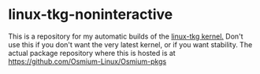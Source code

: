 # linux-tkg-noninteractive

This is a repository for my automatic builds of the [linux-tkg kernel.](https://github.com/Frogging-Family/linux-tkg) Don't use this if you don't want the very latest kernel, or if you want stability. The actual package repository where this is hosted is at https://github.com/Osmium-Linux/Osmium-pkgs
